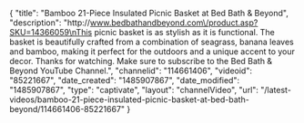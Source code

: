 {
    "title": "Bamboo 21-Piece Insulated Picnic Basket at Bed Bath & Beyond",
    "description": "http:\/\/www.bedbathandbeyond.com\/product.asp?SKU=14366059\nThis picnic basket is as stylish as it is functional. The basket is beautifully crafted from a combination of seagrass, banana leaves and bamboo, making it perfect for the outdoors and a unique accent to your decor. Thanks for watching. Make sure to subscribe to the Bed Bath & Beyond YouTube Channel.",
    "channelid": "114661406",
    "videoid": "85221667",
    "date_created": "1485907867",
    "date_modified": "1485907867",
    "type": "captivate",
    "layout": "channelVideo",
    "url": "\/latest-videos\/bamboo-21-piece-insulated-picnic-basket-at-bed-bath-beyond\/114661406-85221667"
}